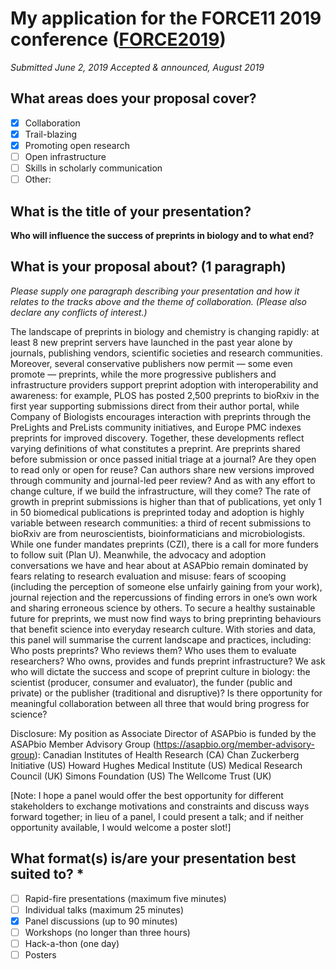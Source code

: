 # My application for the FORCE11 2019 conference ([FORCE2019](https://www.force11.org/article/proposals-now-invited-force2019))

*Submitted June 2, 2019*
*Accepted & announced, August 2019*

## What areas does your proposal cover? 

- [x] Collaboration
- [x] Trail-blazing
- [x] Promoting open research
- [ ] Open infrastructure
- [ ] Skills in scholarly communication
- [ ] Other:

## What is the title of your presentation? 

**Who will influence the success of preprints in biology and to what end?**

## What is your proposal about? (1 paragraph)
*Please supply one paragraph describing your presentation and how it relates to the tracks above and the theme of collaboration. (Please also declare any conflicts of interest.)*

The landscape of preprints in biology and chemistry is changing rapidly: at least 8 new preprint servers have launched in the past year alone by journals, publishing vendors, scientific societies and research communities. Moreover, several conservative publishers now permit — some even promote — preprints, while the more progressive publishers and infrastructure providers support preprint adoption with interoperability and awareness: for example, PLOS has posted 2,500 preprints to bioRxiv in the first year supporting submissions direct from their author portal, while Company of Biologists encourages interaction with preprints through the PreLights and PreLists community initiatives, and Europe PMC indexes preprints for improved discovery. Together, these developments reflect varying definitions of what constitutes a preprint. Are preprints shared before submission or once passed initial triage at a journal? Are they open to read only or open for reuse? Can authors share new versions improved through community and journal-led peer review? And as with any effort to change culture, if we build the infrastructure, will they come? The rate of growth in preprint submissions is higher than that of publications, yet only 1 in 50 biomedical publications is preprinted today and adoption is highly variable between research communities: a third of recent submissions to bioRxiv are from neuroscientists, bioinformaticians and microbiologists. While one funder mandates preprints (CZI), there is a call for more funders to follow suit (Plan U). Meanwhile, the advocacy and adoption conversations we have and hear about at ASAPbio remain dominated by fears relating to research evaluation and misuse: fears of scooping (including the perception of someone else unfairly gaining from your work), journal rejection and the repercussions of finding errors in one’s own work and sharing erroneous science by others. To secure a healthy sustainable future for preprints, we must now find ways to bring preprinting behaviours that benefit science into everyday research culture. With stories and data, this panel will summarise the current landscape and practices, including: Who posts preprints? Who reviews them? Who uses them to evaluate researchers? Who owns, provides and funds preprint infrastructure? We ask who will dictate the success and scope of preprint culture in biology: the scientist (producer, consumer and evaluator), the funder (public and private) or the publisher (traditional and disruptive)? Is there opportunity for meaningful collaboration between all three that would bring progress for science?

Disclosure: My position as Associate Director of ASAPbio is funded by the ASAPbio Member Advisory Group (https://asapbio.org/member-advisory-group): 
Canadian Institutes of Health Research (CA)
Chan Zuckerberg Initiative (US)
Howard Hughes Medical Institute (US)
Medical Research Council (UK)
Simons Foundation (US)
The Wellcome Trust (UK)

[Note: I hope a panel would offer the best opportunity for different stakeholders to exchange motivations and constraints and discuss ways forward together; in lieu of a panel, I could present a talk; and if neither opportunity available, I would welcome a poster slot!]

## What format(s) is/are your presentation best suited to? *
- [ ] Rapid-fire presentations (maximum five minutes)
- [ ] Individual talks (maximum 25 minutes)
- [x] Panel discussions (up to 90 minutes)
- [ ] Workshops (no longer than three hours)
- [ ] Hack-a-thon (one day)
- [ ] Posters
